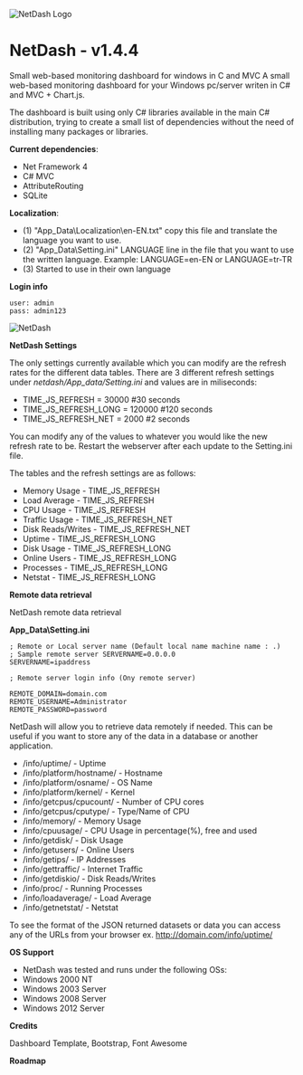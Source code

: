 ![NetDash Logo](https://github.com/okdotok/NetDash/blob/master/netdash1.png)

NetDash - v1.4.4 
======


Small web-based monitoring dashboard for windows in C and MVC
A small web-based monitoring dashboard for your Windows pc/server writen in C# and MVC + Chart.js.

The dashboard is built using only C# libraries available in the main C# distribution, trying to create a small list of dependencies without the need of installing many packages or libraries.

**Current dependencies**:

- Net Framework 4
- C# MVC 
- AttributeRouting
- SQLite

**Localization**:

- (1) "App_Data\Localization\en-EN.txt" copy this file and translate the language you want to use.
- (2) "App_Data\Setting.ini" LANGUAGE line in the file that you want to use the written language. Example: LANGUAGE=en-EN or LANGUAGE=tr-TR
- (3) Started to use in their own language

**Login info**

	user: admin
	pass: admin123

![NetDash](https://github.com/okdotok/NetDash/blob/master/netdash-700x349.png)

**NetDash Settings**

The only settings currently available which you can modify are the refresh rates for the different data tables. There are 3 different refresh settings under *netdash/App_data/Setting.ini* and values are in miliseconds:


* TIME_JS_REFRESH = 30000       #30 seconds
* TIME_JS_REFRESH_LONG = 120000	#120 seconds
* TIME_JS_REFRESH_NET = 2000	#2 seconds

You can modify any of the values to whatever you would like the new refresh rate to be. Restart the webserver after each update to the Setting.ini file.

The tables and the refresh settings are as follows:

* Memory Usage - TIME_JS_REFRESH
* Load Average - TIME_JS_REFRESH
* CPU Usage - TIME_JS_REFRESH
* Traffic Usage - TIME_JS_REFRESH_NET
* Disk Reads/Writes - TIME_JS_REFRESH_NET
* Uptime - TIME_JS_REFRESH_LONG
* Disk Usage - TIME_JS_REFRESH_LONG
* Online Users - TIME_JS_REFRESH_LONG
* Processes - TIME_JS_REFRESH_LONG
* Netstat - TIME_JS_REFRESH_LONG

**Remote data retrieval**	

NetDash remote data retrieval
	
**App_Data\Setting.ini**

	; Remote or Local server name (Default local name machine name : .)
	; Sample remote server SERVERNAME=0.0.0.0
	SERVERNAME=ipaddress
	        
	; Remote server login info (Ony remote server)
	
	REMOTE_DOMAIN=domain.com
	REMOTE_USERNAME=Administrator
	REMOTE_PASSWORD=password

NetDash will allow you to retrieve data remotely if needed. This can be useful if you want to store any of the data in a database or another application.

- /info/uptime/				- Uptime
- /info/platform/hostname/		- Hostname
- /info/platform/osname/		- OS Name
- /info/platform/kernel/		- Kernel
- /info/getcpus/cpucount/		- Number of CPU cores
- /info/getcpus/cputype/		- Type/Name of CPU
- /info/memory/				- Memory Usage
- /info/cpuusage/			- CPU Usage in percentage(%), free and used
- /info/getdisk/			- Disk Usage
- /info/getusers/			- Online Users
- /info/getips/				- IP Addresses
- /info/gettraffic/			- Internet Traffic
- /info/getdiskio/			- Disk Reads/Writes
- /info/proc/				- Running Processes
- /info/loadaverage/			- Load Average
- /info/getnetstat/			- Netstat

To see the format of the JSON returned datasets or data you can access any of the URLs from your browser ex. http://domain.com/info/uptime/ 

**OS Support**

- NetDash was tested and runs under the following OSs:
- Windows 2000 NT
- Windows 2003 Server
- Windows 2008 Server
- Windows 2012 Server

**Credits**

Dashboard Template, Bootstrap, Font Awesome

**Roadmap**


